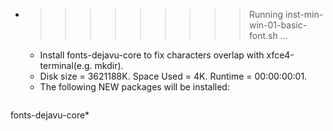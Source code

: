 * >>>>>>>>> Running inst-min-win-01-basic-font.sh ...
  * Install fonts-dejavu-core to fix characters overlap with xfce4-terminal(e.g. mkdir).
  * Disk size = 3621188K. Space Used = 4K. Runtime = 00:00:00:01.
  * The following NEW packages will be installed:
  ```bash
fonts-dejavu-core*
  ```

